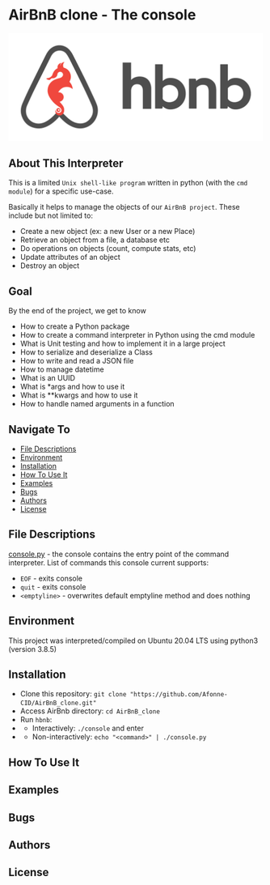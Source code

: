 # AirBnB clone - The console
![](abnb.png)

## About This Interpreter
This is a limited `Unix shell-like program` written in python (with the `cmd module`) for a specific use-case.

Basically it helps to manage the objects of our `AirBnB project`. These include but not limited to:

* Create a new object (ex: a new User or a new Place)
* Retrieve an object from a file, a database etc
* Do operations on objects (count, compute stats, etc)
* Update attributes of an object
* Destroy an object

## Goal
By the end of the project, we get to know

* How to create a Python package
* How to create a command interpreter in Python using the cmd module
* What is Unit testing and how to implement it in a large project
* How to serialize and deserialize a Class
* How to write and read a JSON file
* How to manage datetime
* What is an UUID
* What is *args and how to use it
* What is **kwargs and how to use it
* How to handle named arguments in a function

## Navigate To
* [File Descriptions](#file-descriptions)
* [Environment](#environment)
* [Installation](#installation)
* [How To Use It](#how-to-use-it)
* [Examples](#examples)
* [Bugs](#bugs)
* [Authors](#authors)
* [License](#license)

## File Descriptions
[console.py](console.py) - the console contains the entry point of the command interpreter.
List of commands this console current supports:
* `EOF` - exits console
* `quit` - exits console
* `<emptyline>` - overwrites default emptyline method and does nothing

## Environment
This project was interpreted/compiled on Ubuntu 20.04 LTS using python3 (version 3.8.5)

## Installation
* Clone this repository: `git clone "https://github.com/Afonne-CID/AirBnB_clone.git"`
* Access AirBnb directory: `cd AirBnB_clone`
* Run `hbnb`:
* * Interactively: `./console` and enter <command>
* * Non-interactively: `echo "<command>" | ./console.py`

## How To Use It


## Examples


## Bugs


## Authors


## License


